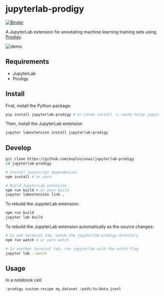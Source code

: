 # jupyterlab-prodigy

[![Binder](https://beta.mybinder.org/badge.svg)](https://mybinder.org/v2/gh/gnestor/jupyterlab-prodigy/master?urlpath=lab)

A JupyterLab extension for annotating machine learning training sets using [Prodigy](https://prodi.gy/).

![demo](http://g.recordit.co/y0WM1ca9C8.gif)

## Requirements

- JupyterLab
- Prodigy

## Install

First, install the Python package:

```bash
pip install jupyterlab-prodigy # or conda install -c conda-forge jupyterlab-prodigy
```

Then, install the JupyterLab extension

```bash
jupyter labextension install jupyterlab-prodigy
```

## Develop

```bash
git clone https://github.com/explosionai/jupyterlab-prodigy
cd jupyterlab-prodigy

# Install Javascript dependencies
npm install # or yarn

# Build JupyterLab extension
npm run build # or yarn build
jupyter labextension link .
```

To rebuild the JupyterLab extension:

```bash
npm run build
jupyter lab build
```

To rebuild the JupyterLab extension automatically as the source changes:

```bash
# In one terminal tab, watch the jupyterlab-prodigy directory
npm run watch # or yarn watch

# In another terminal tab, run jupyterlab with the watch flag
jupyter lab --watch
```

## Usage

In a notebook cell:

```python
!prodigy custom-recipe my_dataset /path/to/data.jsonl
```
